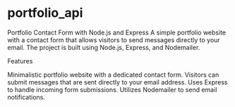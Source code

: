 # portfolio_api



Portfolio Contact Form with Node.js and Express
A simple portfolio website with a contact form that allows visitors to send messages directly to your email. The project is built using Node.js, Express, and Nodemailer.


Features


Minimalistic portfolio website with a dedicated contact form.
Visitors can submit messages that are sent directly to your email address.
Uses Express to handle incoming form submissions.
Utilizes Nodemailer to send email notifications.
